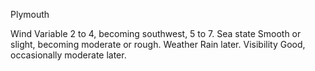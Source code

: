 
Plymouth

Wind
    Variable 2 to 4, becoming southwest, 5 to 7.
Sea state
    Smooth or slight, becoming moderate or rough.
Weather
    Rain later.
Visibility
    Good, occasionally moderate later.


